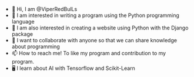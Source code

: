 - 👋 Hi, I am @ViperRedBulLs
- 👀 I am interested in writing a program using the Python programming language
- 🌱 I am also interested in creating a website using Python with the Django package
- 💞️ I want to collaborate with anyone so that we can share knowledge about programming
- 📫 How to reach me! To like my program and contribution to my program.
- 🖥️ I learn about AI with Tensorflow and Scikit-Learn

<!---
ViperRedBulLs/ViperRedBulLs is a ✨ special ✨ repository because its `README.md` (this file) appears on your GitHub profile.
You can click the Preview link to take a look at your changes.
--->
